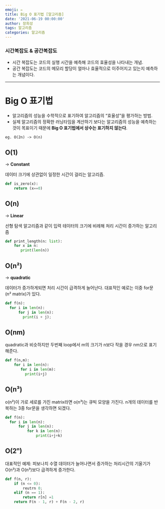 ```yaml
---
emoji: ✏️
title: Big O 표기법 [알고리즘]
date: '2021-06-19 00:00:00'
author: 장희성
tags: 알고리즘
categories: 알고리즘
---
```


### 시간복잡도 & 공간복잡도

- 시간 복잡도는 코드의 실행 시간을 예측해 코드의 효율성을 나타내는 개념.
- 공간 복잡도는 코드의 메모리 할당이 얼마나 효율적으로 이주어지고 있는지 예측하는 개념이다.
<hr>

# Big O 표기법

- 알고리즘의 성능을 수학적으로 표기하여 알고리즘의 “효율성”을 평가하는 방법.
- 실제 알고리즘의 정확한 러닝타임을 계산하기 보다는 알고리즘의 성능을 예측하는 것이 목표이기 때문에 **Big O 표기법에서 상수는 표기하지 않는다**.

`eg. O(2n) -> O(n)`

## O(1)

-> **Constant**

데이터 크기에 상관없이 일정한 시간이 걸리는 알고리즘.

```python
def is_zero(x):
    return (x==0)
```

## O(n)

-> **Linear**

선형 탐색 알고리즘과 같이 입력 테이터의 크기에 비례해 처리 시간이 증가하는 알고리즘

```python
def print_length(n: list):
    for x in n:
       print(len(n))
```

## O(n²)

-> **quadratic**

데이터가 증가하게되면 처리 시간이 급격하게 늘어난다.
대표적인 예로는 이중 for문 (n² matrix)가 있다.

```python
def f(n):
  for i in len(n):
      for j in len(n):
        print(i + j);
```

## O(nm)

quadratic과 비슷하지만 두번째 loop에서 m의 크기가 n보다 작을 경우 nm으로 표기해준다.

```python
def f(n,m):
    for i in len(n):
       for i in len(m):
         print(i+j)
```

## O(n³)

o(n²)이 가로 세로를 가진 matrix라면 o(n³)는 큐빅 모양을 가진다. n개의 데이터를 반복하는 3중 for문을 생각하면 되겠다.

```python
def f(n):
  for i in len(n):
      for j in len(n):
          for k in len(n):
              print(i+j+k)
```

## O(2ⁿ)

대표적인 예제: 피보나치 수열
데이터가 늘어나면서 증가하는 처리시간의 기울기가 O(n²)과 O(n³)보다 급격하게 증가한다.

```python
def f(n, r):
    if (n <= 0):
        reutrn 0;
    elif (n == 1):
        return r[n] =1
    return F(n - 1, r) + F(n - 2, r)
```

```toc

```

